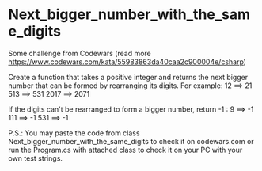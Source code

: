 # Next_bigger_number_with_the_same_digits
 
Some challenge from Codewars (read more https://www.codewars.com/kata/55983863da40caa2c900004e/csharp)

Create a function that takes a positive integer and returns the next bigger number that can be formed by rearranging its digits. For example:
  12 ==> 21
 513 ==> 531
2017 ==> 2071

If the digits can't be rearranged to form a bigger number, return -1 :
  9 ==> -1
111 ==> -1
531 ==> -1

P.S.: You may paste the code from class Next_bigger_number_with_the_same_digits to check it on codewars.com or run the Program.cs with attached class to check it on your PC with your own test strings.
